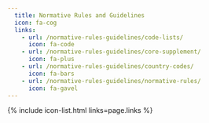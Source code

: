 ```yaml
---
  title: Normative Rules and Guidelines
  icon: fa-cog
  links:
    - url: /normative-rules-guidelines/code-lists/
      icon: fa-code
    - url: /normative-rules-guidelines/core-supplement/
      icon: fa-plus
    - url: /normative-rules-guidelines/country-codes/
      icon: fa-bars
    - url: /normative-rules-guidelines/normative-rules/
      icon: fa-gavel
---
```


{% include icon-list.html links=page.links %}
